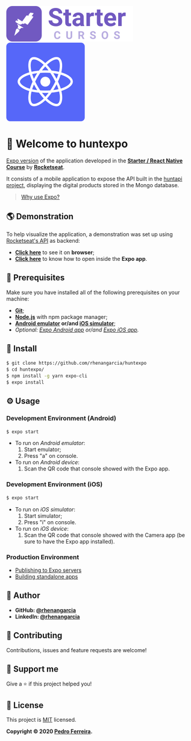 ![Starter Logo](images/starter-logo.svg) ![React Native Logo](images/rn-logo.svg)

# 🚀 Welcome to huntexpo

[Expo version](https://expo.io/) of the application developed in the **[Starter / React Native Course](https://rocketseat.com.br/starter)** by **[Rocketseat](https://rocketseat.com.br/)**.

It consists of a mobile application to expose the API built in the [huntapi project](https://github.com/rhenangarcia/huntapi), displaying the digital products stored in the Mongo database.

> [Why use Expo?](https://docs.expo.io/workflow/already-used-react-native/)

## 🌎 Demonstration
To help visualize the application, a demonstration was set up using [Rocketseat's API](https://rocketseat-node.herokuapp.com/api/products) as backend:
* **[Click here](https://snack.expo.io/@z10n/huntexpo-preview)** to see it on **browser**;
* **[Click here](https://expo.io/@z10n/huntexpo)** to know how to open inside the **Expo app**.

## 🧰 Prerequisites
Make sure you have installed all of the following prerequisites on your machine:
* **[Git](https://git-scm.com/downloads)**;
* **[Node.js](https://nodejs.org/en/download/)** with npm package manager;
* **[Android emulator](https://react-native.rocketseat.dev/android/emulador) or/and [iOS simulator](https://react-native.rocketseat.dev/ios/macos)**;
* *Optional: [Expo Android app](https://play.google.com/store/apps/details?id=host.exp.exponent) or/and [Expo iOS app](https://apps.apple.com/us/app/expo-client/id982107779).*

## 🔧 Install
```sh
$ git clone https://github.com/rhenangarcia/huntexpo
$ cd huntexpo/
$ npm install -g yarn expo-cli
$ expo install
```

## ⚙️ Usage
### Development Environment (Android)
```sh
$ expo start
```
* To run on *Android emulator*:
  1. Start emulator;
  1. Press "a" on console.
* To run on *Android device*:
  1. Scan the QR code that console showed with the Expo app.

### Development Environment (iOS)
```sh
$ expo start
```
* To run on *iOS simulator*:
  1. Start simulator;
  1. Press "i" on console.
* To run on *iOS device*:
  1. Scan the QR code that console showed with the Camera app (be sure to have the Expo app installed).

### Production Environment
* [Publishing to Expo servers](https://docs.expo.io/workflow/publishing/)
* [Building standalone apps](https://docs.expo.io/distribution/building-standalone-apps/)

## 👤 Author
* **GitHub: [@rhenangarcia](https://github.com/rhenangarcia)**
* **LinkedIn: [@rhenangarcia](https://linkedin.com/in/rhenangarcia)**

## 🤝 Contributing
Contributions, issues and feature requests are welcome!

## 💓 Support me
Give a ⭐️ if this project helped you!

## 📝 License
This project is [MIT](LICENSE) licensed. 

**Copyright © 2020 [Pedro Ferreira](https://github.com/PF-Henrique).**
